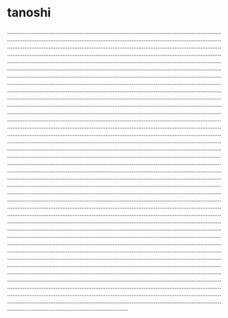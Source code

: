 # tanoshi

..............................................................................................................................................................................................................................................................................................................................................................................................................................................................................................................................................................................................................................................................................................................................................................................................................................................................................................................................................................................................................................................................................................................................................................................................................................................................................................................................................................................................................................................................................................................................................................................................................................................................................................................................................................................................................................................................................................................................................................................................................................................................................................................................................................................................................................................................................................................................................................................................................................................................................................................................................................................................................................................................................................................................................................................................................................................................................................................................................................................................................................................................................................................................................................................................................................................................................................................................................................................................................................................................................................................................................................................................................................................................................................................................................................................................................................................................................................................................................................................................................................................................................................................................................................................................................................................................................................................................................................................................................................................................................................................................................................................................................................................................................................................................................................................................................................................................................................................................................................................